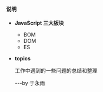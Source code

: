 #### 说明

* **JavaScript 三大板块**

    * BOM
    * DOM
    * ES

* **topics**

  工作中遇到的一些问题的总结和整理



    ---by 于永雨
